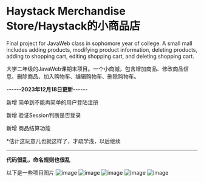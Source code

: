 # Haystack Merchandise Store/Haystack的小商品店
Final project for JavaWeb class in sophomore year of college. A small mall includes adding products, modifying product information, deleting products, adding to shopping cart, editing shopping cart, and deleting shopping cart.

大学二年级的JavaWeb课期末项目。一个小商城，包含增加商品、修改商品信息、删除商品、加入购物车、编辑购物车、删除购物车。

**------2023年12月18日更新------**

新增 简单到不能再简单的用户登陆注册

新增 验证Session判断是否登录

新增 商品结算功能

*估计这玩意儿也就这样了，才疏学浅，以后继续

------------------------------

**代码很乱，命名规则也很乱**


以下是一些项目图片
![image](https://github.com/haystack666/HaystackMerchandiseStore/assets/56021097/ede85c19-a997-4f68-8a34-f3627b1e0b38)
![image](https://github.com/haystack666/HaystackMerchandiseStore/assets/56021097/dc134410-bd17-42ae-9863-174b5ef81c90)
![image](https://github.com/haystack666/HaystackMerchandiseStore/assets/56021097/7656e740-01e7-4132-9541-c0b2c306024e)
![image](https://github.com/haystack666/HaystackMerchandiseStore/assets/56021097/6dc6ada6-1e95-4a9f-bf9a-54e76bdeccfe)
![image](https://github.com/haystack666/HaystackMerchandiseStore/assets/56021097/dc1d04e2-270f-4654-a2c7-86fe48bd88c4)

